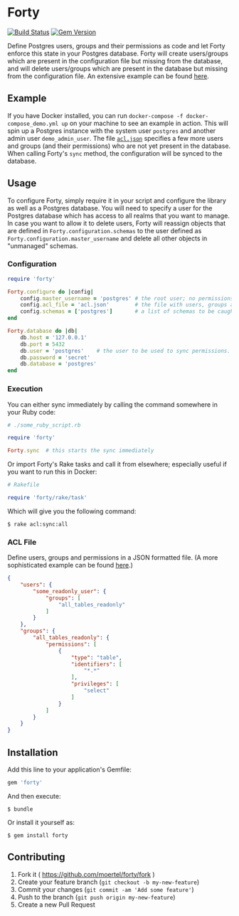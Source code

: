 # Forty

[![Build Status](https://travis-ci.org/moertel/forty.svg?branch=master)](https://travis-ci.org/moertel/forty) [![Gem Version](https://badge.fury.io/rb/forty.svg)](https://badge.fury.io/rb/forty)

Define Postgres users, groups and their permissions as code and let Forty enforce this state in your Postgres database. Forty will create users/groups which are present in the configuration file but missing from the database, and will delete users/groups which are present in the database but missing from the configuration file. An extensive example can be found [here](example/acl.json).

## Example

If you have Docker installed, you can run `docker-compose -f docker-compose_demo.yml up` on your machine to see an example in action. This will spin up a Postgres instance with the system user `postgres` and another admin user `demo_admin_user`. The file [`acl.json`](example/acl.json) specifies a few more users and groups (and their permissions) who are not yet present in the database. When calling Forty's `sync` method, the configuration will be synced to the database.

## Usage

To configure Forty, simply require it in your script and configure the library as well as a Postgres database. You will need to specify a user for the Postgres database which has access to all realms that you want to manage. In case you want to allow it to delete users, Forty will reassign objects that are defined in `Forty.configuration.schemas` to the user defined as `Forty.configuration.master_username` and delete all other objects in "unmanaged" schemas.

### Configuration

```ruby
require 'forty'

Forty.configure do |config|
    config.master_username = 'postgres' # the root user; no permissions will be synced for this user
    config.acl_file = 'acl.json'        # the file with users, groups and permissions
    config.schemas = ['postgres']       # a list of schemas to be caught by wildcard identifiers in `acl.json`
end

Forty.database do |db|
    db.host = '127.0.0.1'
    db.port = 5432
    db.user = 'postgres'    # the user to be used to sync permissions. must have full access to everything!
    db.password = 'secret'
    db.database = 'postgres'
end
```

### Execution

You can either sync immediately by calling the command somewhere in your Ruby code:
```ruby
# ./some_ruby_script.rb

require 'forty'

Forty.sync  # this starts the sync immediately
```

Or import Forty's Rake tasks and call it from elsewhere; especially useful if you want to run this in Docker:
```ruby
# Rakefile

require 'forty/rake/task'
```
Which will give you the following command:
```
$ rake acl:sync:all
```

### ACL File

Define users, groups and permissions in a JSON formatted file. (A more sophisticated example can be found [here](example/acl.json).)
```json
{
    "users": {
        "some_readonly_user": {
            "groups": [
                "all_tables_readonly"
            ]
        }
    },
    "groups": {
        "all_tables_readonly": {
            "permissions": [
                {
                    "type": "table",
                    "identifiers": [
                        "*.*"
                    ],
                    "privileges": [
                        "select"
                    ]
                }
            ]
        }
    }
}
```

## Installation

Add this line to your application's Gemfile:

```ruby
gem 'forty'
```

And then execute:

    $ bundle

Or install it yourself as:

    $ gem install forty


## Contributing

1. Fork it ( https://github.com/moertel/forty/fork )
2. Create your feature branch (`git checkout -b my-new-feature`)
3. Commit your changes (`git commit -am 'Add some feature'`)
4. Push to the branch (`git push origin my-new-feature`)
5. Create a new Pull Request
